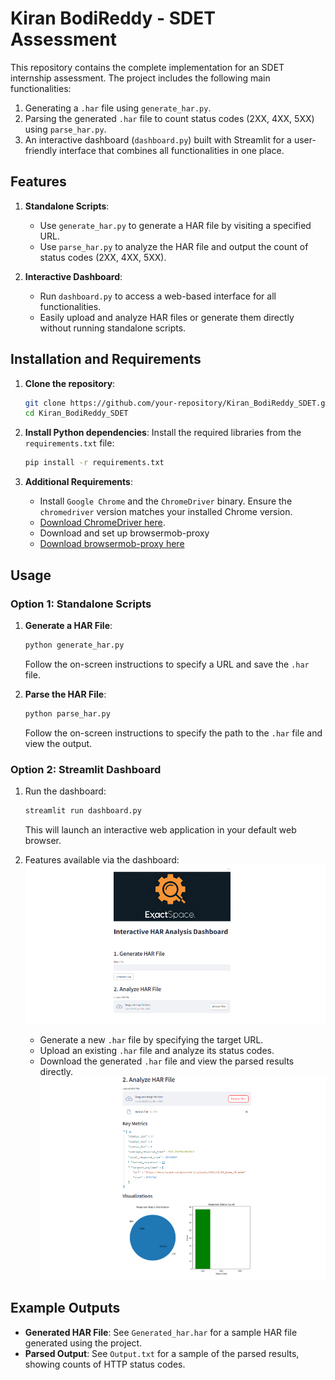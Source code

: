 # Kiran BodiReddy - SDET Assessment

This repository contains the complete implementation for an SDET internship assessment. The project includes the following main functionalities:

1. Generating a `.har` file using `generate_har.py`.
2. Parsing the generated `.har` file to count status codes (2XX, 4XX, 5XX) using `parse_har.py`.
3. An interactive dashboard (`dashboard.py`) built with Streamlit for a user-friendly interface that combines all functionalities in one place.



## Features

1. **Standalone Scripts**:
    - Use `generate_har.py` to generate a HAR file by visiting a specified URL.
    - Use `parse_har.py` to analyze the HAR file and output the count of status codes (2XX, 4XX, 5XX).

2. **Interactive Dashboard**:
    - Run `dashboard.py` to access a web-based interface for all functionalities.
    - Easily upload and analyze HAR files or generate them directly without running standalone scripts.

## Installation and Requirements

1. **Clone the repository**:
    ```bash
    git clone https://github.com/your-repository/Kiran_BodiReddy_SDET.git
    cd Kiran_BodiReddy_SDET
    ```

2. **Install Python dependencies**:
    Install the required libraries from the `requirements.txt` file:
    ```bash
    pip install -r requirements.txt
    ```

3. **Additional Requirements**:
    - Install `Google Chrome` and the `ChromeDriver` binary. Ensure the `chromedriver` version matches your installed Chrome version.
    - [Download ChromeDriver here](https://chromedriver.chromium.org/downloads).
    - Download and set up browsermob-proxy 
    - [Download browsermob-proxy here](https://github.com/lightbody/browsermob-proxy/releases)

## Usage

### Option 1: Standalone Scripts

1. **Generate a HAR File**:
    ```bash
    python generate_har.py
    ```
    Follow the on-screen instructions to specify a URL and save the `.har` file.

2. **Parse the HAR File**:
    ```bash
    python parse_har.py
    ```
    Follow the on-screen instructions to specify the path to the `.har` file and view the output.

### Option 2: Streamlit Dashboard

1. Run the dashboard:
    ```bash
    streamlit run dashboard.py
    ```
    This will launch an interactive web application in your default web browser.

2. Features available via the dashboard:
      ![Interface](https://github.com/LXXPK/ExactSpace_SDET/blob/main/Initial_Page.png?raw=true)
    - Generate a new `.har` file by specifying the target URL.
    - Upload an existing `.har` file and analyze its status codes.
    - Download the generated `.har` file and view the parsed results directly.
    ![Output](https://github.com/LXXPK/ExactSpace_SDET/blob/main/Output.png?raw=true)

## Example Outputs

- **Generated HAR File**: See `Generated_har.har` for a sample HAR file generated using the project.
- **Parsed Output**: See `Output.txt` for a sample of the parsed results, showing counts of HTTP status codes.


